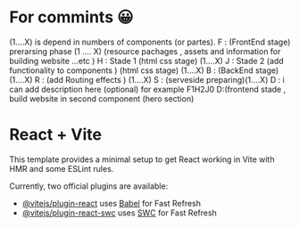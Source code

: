 # For commints 😀️
(1....X) is depend in numbers of components (or partes).
F : (FrontEnd stage) prerarsing phase (1 .... X) (resource pachages , assets and information for building website ...etc ) 
H : Stade 1 (html css stage) (1....X) 
J : Stade 2 (add functionality to components ) (html css stage) (1....X)
B : (BackEnd stage) (1....X)
R : (add Routing effects ) (1....X)
S : (serveside preparing)(1....X)
D : i can add description here (optional) 
for example 
F1H2J0 D:(frontend stade , build website in second component (hero section) 
# React + Vite

This template provides a minimal setup to get React working in Vite with HMR and some ESLint rules.

Currently, two official plugins are available:

- [@vitejs/plugin-react](https://github.com/vitejs/vite-plugin-react/blob/main/packages/plugin-react/README.md) uses [Babel](https://babeljs.io/) for Fast Refresh
- [@vitejs/plugin-react-swc](https://github.com/vitejs/vite-plugin-react-swc) uses [SWC](https://swc.rs/) for Fast Refresh
